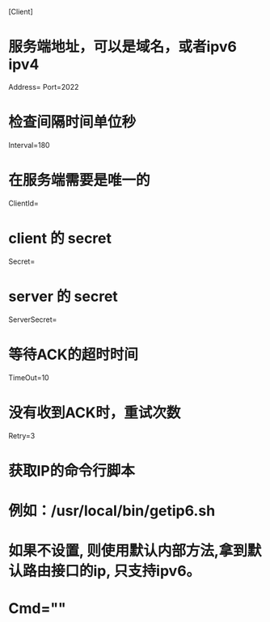 [Client]
# 服务端地址，可以是域名，或者ipv6 ipv4
Address=
Port=2022

# 检查间隔时间单位秒
Interval=180

# 在服务端需要是唯一的
ClientId=

# client 的 secret
Secret=

# server 的 secret
ServerSecret=

# 等待ACK的超时时间
TimeOut=10

# 没有收到ACK时，重试次数
Retry=3

# 获取IP的命令行脚本
# 例如：/usr/local/bin/getip6.sh
# 如果不设置, 则使用默认内部方法,拿到默认路由接口的ip, 只支持ipv6。
# Cmd=""